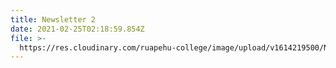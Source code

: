 ```yaml
---
title: Newsletter 2
date: 2021-02-25T02:18:59.854Z
file: >-
  https://res.cloudinary.com/ruapehu-college/image/upload/v1614219500/Newsletter_2_amwrkn.pdf
---
```


